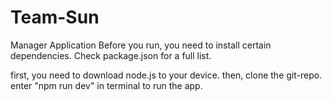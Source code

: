 # Team-Sun
Manager Application 
Before you run, you need to install certain dependencies.
Check package.json for a full list.

first, you need to download node.js to your device.
then, clone the git-repo.
enter "npm run dev" in terminal to run the app.
